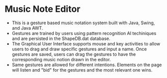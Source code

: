 # Music Note Editor

- This is a gesture based music notation system built with Java, Swing, and Java AWT.
- Gestures are trained by users using pattern recognition AI techiniques and are persisted in the ShapeDB.dat database.
- The Graphical User Interface supports mouse and key activities to allow users to drag and draw specific gestures and input a name. Once gestures are saved, users can drag the gestures to have the corresponding music notion drawn in the editor.
- Same gestures are allowed for different intentions. Elements on the page will listen and "bid" for the gestures and the most relevant one wins.